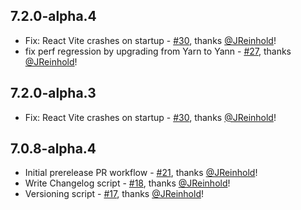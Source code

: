 ## 7.2.0-alpha.4

- Fix: React Vite crashes on startup - [#30](https://github.com/storybookjs/monorepo-release-tooling-prototype/pull/30), thanks [@JReinhold](https://github.com/JReinhold)!
- fix perf regression by upgrading from Yarn to Yann - [#27](https://github.com/storybookjs/monorepo-release-tooling-prototype/pull/27), thanks [@JReinhold](https://github.com/JReinhold)!

## 7.2.0-alpha.3

- Fix: React Vite crashes on startup - [#30](https://github.com/storybookjs/monorepo-release-tooling-prototype/pull/30), thanks [@JReinhold](https://github.com/JReinhold)!

## 7.0.8-alpha.4

- Initial prerelease PR workflow - [#21](https://github.com/storybookjs/monorepo-release-tooling-prototype/pull/21), thanks [@JReinhold](https://github.com/JReinhold)!
- Write Changelog script - [#18](https://github.com/storybookjs/monorepo-release-tooling-prototype/pull/18), thanks [@JReinhold](https://github.com/JReinhold)!
- Versioning script - [#17](https://github.com/storybookjs/monorepo-release-tooling-prototype/pull/17), thanks [@JReinhold](https://github.com/JReinhold)!

 